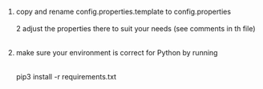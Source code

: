 1. copy and rename config.properties.template to config.properties<br><br>
2  adjust the properties there to suit your needs (see comments in th file)<br><br>
3. make sure your environment is correct for Python by running<br><br>
   
   pip3 install -r requirements.txt

